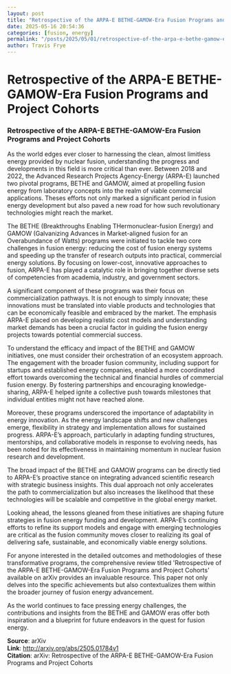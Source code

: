 ```yaml
---
layout: post
title: "Retrospective of the ARPA-E BETHE-GAMOW-Era Fusion Programs and Project Cohorts"
date: 2025-05-16 20:54:36
categories: [fusion, energy]
permalink: "/posts/2025/05/01/retrospective-of-the-arpa-e-bethe-gamow-era-fusion-programs-and-project-cohorts/"
author: Travis Frye
---
```


# Retrospective of the ARPA-E BETHE-GAMOW-Era Fusion Programs and Project Cohorts

### Retrospective of the ARPA-E BETHE-GAMOW-Era Fusion Programs and Project Cohorts

As the world edges ever closer to harnessing the clean, almost limitless energy provided by nuclear fusion, understanding the progress and developments in this field is more critical than ever. Between 2018 and 2022, the Advanced Research Projects Agency-Energy (ARPA-E) launched two pivotal programs, BETHE and GAMOW, aimed at propelling fusion energy from laboratory concepts into the realm of viable commercial applications. Theses efforts not only marked a significant period in fusion energy development but also paved a new road for how such revolutionary technologies might reach the market.

The BETHE (Breakthroughs Enabling THermonuclear-fusion Energy) and GAMOW (Galvanizing Advances in Market-aligned fusion for an Overabundance of Watts) programs were initiated to tackle two core challenges in fusion energy: reducing the cost of fusion energy systems and speeding up the transfer of research outputs into practical, commercial energy solutions. By focusing on lower-cost, innovative approaches to fusion, ARPA-E has played a catalytic role in bringing together diverse sets of competencies from academia, industry, and government sectors.

A significant component of these programs was their focus on commercialization pathways. It is not enough to simply innovate; these innovations must be translated into viable products and technologies that can be economically feasible and embraced by the market. The emphasis ARPA-E placed on developing realistic cost models and understanding market demands has been a crucial factor in guiding the fusion energy projects towards potential commercial success.

To understand the efficacy and impact of the BETHE and GAMOW initiatives, one must consider their orchestration of an ecosystem approach. The engagement with the broader fusion community, including support for startups and established energy companies, enabled a more coordinated effort towards overcoming the technical and financial hurdles of commercial fusion energy. By fostering partnerships and encouraging knowledge-sharing, ARPA-E helped ignite a collective push towards milestones that individual entities might not have reached alone.

Moreover, these programs underscored the importance of adaptability in energy innovation. As the energy landscape shifts and new challenges emerge, flexibility in strategy and implementation allows for sustained progress. ARPA-E’s approach, particularly in adapting funding structures, mentorships, and collaborative models in response to evolving needs, has been noted for its effectiveness in maintaining momentum in nuclear fusion research and development.

The broad impact of the BETHE and GAMOW programs can be directly tied to ARPA-E’s proactive stance on integrating advanced scientific research with strategic business insights. This dual approach not only accelerates the path to commercialization but also increases the likelihood that these technologies will be scalable and competitive in the global energy market.

Looking ahead, the lessons gleaned from these initiatives are shaping future strategies in fusion energy funding and development. ARPA-E’s continuing efforts to refine its support models and engage with emerging technologies are critical as the fusion community moves closer to realizing its goal of delivering safe, sustainable, and economically viable energy solutions.

For anyone interested in the detailed outcomes and methodologies of these transformative programs, the comprehensive review titled 'Retrospective of the ARPA-E BETHE-GAMOW-Era Fusion Programs and Project Cohorts' available on arXiv provides an invaluable resource. This paper not only delves into the specific achievements but also contextualizes them within the broader journey of fusion energy advancement.

As the world continues to face pressing energy challenges, the contributions and insights from the BETHE and GAMOW eras offer both inspiration and a blueprint for future endeavors in the quest for fusion energy.

**Source**: arXiv  
**Link**: http://arxiv.org/abs/2505.01784v1  
**Citation**: arXiv: Retrospective of the ARPA-E BETHE-GAMOW-Era Fusion Programs and Project
  Cohorts
